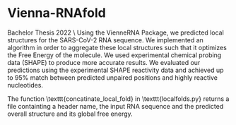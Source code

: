# Vienna-RNAfold
Bachelor Thesis 2022
\\
Using the VienneRNA Package, we predicted local structures for the SARS-CoV-2 RNA sequence. We implemented an algorithm in order to aggregate these local structures such that it optimizes the Free Energy of the molecule. We used experimental chemical probing data (SHAPE) to produce more accurate results. We evaluated our predictions using the experimental SHAPE reactivity data and achieved up to $95\%$ match between predicted unpaired positions and highly reactive nucleotides.

The function \texttt{concatinate_local_fold} in \texttt{localfolds.py} returns a file containting a header name, the input RNA sequence and the predicted overall structure and its global free energy.
